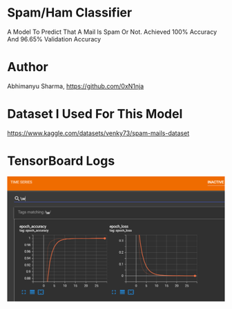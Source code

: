 # Spam/Ham Classifier
A Model To Predict That A Mail Is Spam Or Not. Achieved 100% Accuracy And 96.65% Validation Accuracy
# Author
Abhimanyu Sharma, https://github.com/0xN1nja
# Dataset I Used For This Model
https://www.kaggle.com/datasets/venky73/spam-mails-dataset
# TensorBoard Logs
![TensorBoard Logs](https://raw.githubusercontent.com/0xN1nja/Spam-Ham-Classification-Using-TensorFlow-NLP/master/epoch_acc_and_loss.png)